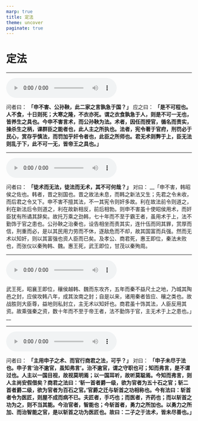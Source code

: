 ```yaml
---
marp: true
title: 定法
theme: uncover
paginate: true
---
```


# 定法

---

![](assets/audios/43/1.mp3)

问者曰： __「申不害、公孙鞅，此二家之言孰急于国？」__ 应之曰： __「是不可程也。人不食，十日则死；大寒之隆，不衣亦死。谓之衣食孰急于人，则是不可一无也，皆养生之具也。今申不害言术，而公孙鞅为法。术者，因任而授官，循名而责实，操杀生之柄，课群臣之能者也，此人主之所执也。法者，宪令著于官府，刑罚必于民心，赏存乎慎法，而罚加乎奸令者也，此臣之所师也。君无术则弊于上，臣无法则乱于下，此不可一无，皆帝王之具也。」__ 

---

![](assets/audios/43/2.mp3)

问者曰： __「徒术而无法，徒法而无术，其不可何哉？」__ 对曰： __「申不害，韩昭侯之佐也。韩者，晋之别国也。晋之故法未息，而韩之新法又生；先君之令未收，而后君之令又下。申不害不擅其法，不一其宪令则奸多故。利在故法前令则道之，利在新法后令则道之，利在故新相反，前后相勃。则申不害虽十使昭侯用术，而奸臣犹有所谲其辞矣。故托万乘之劲韩，七十年而不至于霸王者，虽用术于上，法不勤饰于官之患也。公孙鞅之治秦也，设告相坐而责其实，连什伍而同其罪，赏厚而信，刑重而必，是以其民用力劳而不休，逐敌危而不却，故其国富而兵强。然而无术以知奸，则以其富强也资人臣而已矣。及孝公、商君死，惠王即位，秦法未败也，而张仪以秦殉韩、魏。惠王死，武王即位，甘茂以秦殉周。

---

![](assets/audios/43/3.mp3)

武王死，昭襄王即位，穰侯越韩、魏而东攻齐，五年而秦不益尺土之地，乃城其陶邑之封，应侯攻韩八年，成其汝南之封；自是以来，诸用秦者皆应、穰之类也。故战胜则大臣尊，益地则私封立，主无术以知奸也。商君虽十饰其法，人臣反用其资。故乘强秦之资，数十年而不至于帝王者，法不勤饰于官，主无术于上之患也。」__ 

---

![](assets/audios/43/4.mp3)

问者曰： __「主用申子之术、而官行商君之法，可乎？」__ 对曰： __「申子未尽于法也。申子言‘治不逾官，虽知弗言’。治不逾官，谓之守职也可；知而弗言，是不谓过也。人主以一国目视，故视莫明焉；以一国耳听，故听莫聪焉。今知而弗言，则人主尚安假借矣？商君之法曰：‘斩一首者爵一级，欲为官者为五十石之官；斩二首者爵二级，欲为官者为百石之官。’官爵之迁与斩首之功相称也。今有法曰：斩首者令为医匠，则屋不成而病不已。夫匠者，手巧也；而医者，齐药也；而以斩首之功为之，则不当其能。今治官者，智能也；今斩首者，勇力之所加也。以勇力之所加、而治智能之官，是以斩首之功为医匠也。故曰：二子之于法术，皆未尽善也。」__ 